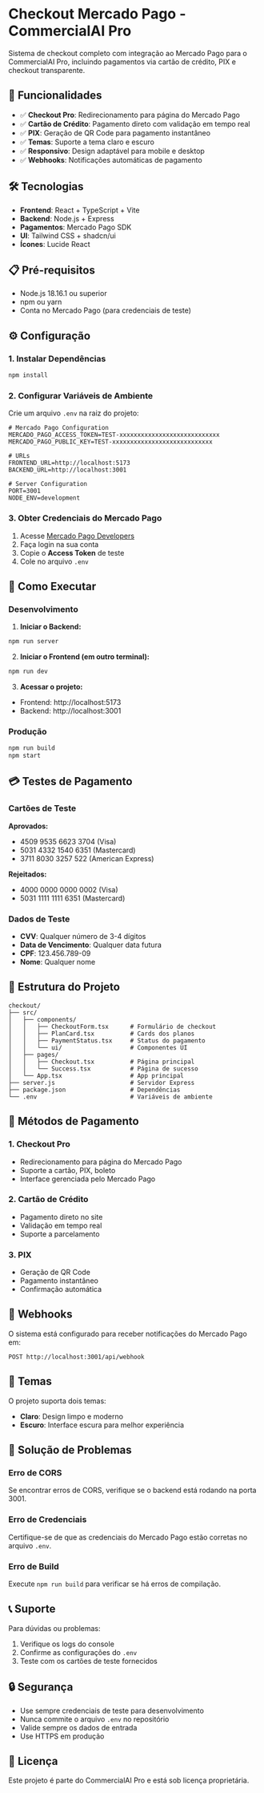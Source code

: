 # Checkout Mercado Pago - CommercialAI Pro

Sistema de checkout completo com integração ao Mercado Pago para o CommercialAI Pro, incluindo pagamentos via cartão de crédito, PIX e checkout transparente.

## 🚀 Funcionalidades

- ✅ **Checkout Pro**: Redirecionamento para página do Mercado Pago
- ✅ **Cartão de Crédito**: Pagamento direto com validação em tempo real
- ✅ **PIX**: Geração de QR Code para pagamento instantâneo
- ✅ **Temas**: Suporte a tema claro e escuro
- ✅ **Responsivo**: Design adaptável para mobile e desktop
- ✅ **Webhooks**: Notificações automáticas de pagamento

## 🛠️ Tecnologias

- **Frontend**: React + TypeScript + Vite
- **Backend**: Node.js + Express
- **Pagamentos**: Mercado Pago SDK
- **UI**: Tailwind CSS + shadcn/ui
- **Ícones**: Lucide React

## 📋 Pré-requisitos

- Node.js 18.16.1 ou superior
- npm ou yarn
- Conta no Mercado Pago (para credenciais de teste)

## ⚙️ Configuração

### 1. Instalar Dependências

```bash
npm install
```

### 2. Configurar Variáveis de Ambiente

Crie um arquivo `.env` na raiz do projeto:

```env
# Mercado Pago Configuration
MERCADO_PAGO_ACCESS_TOKEN=TEST-xxxxxxxxxxxxxxxxxxxxxxxxxxxx
MERCADO_PAGO_PUBLIC_KEY=TEST-xxxxxxxxxxxxxxxxxxxxxxxxxxxx

# URLs
FRONTEND_URL=http://localhost:5173
BACKEND_URL=http://localhost:3001

# Server Configuration
PORT=3001
NODE_ENV=development
```

### 3. Obter Credenciais do Mercado Pago

1. Acesse [Mercado Pago Developers](https://www.mercadopago.com.br/developers/panel/credentials)
2. Faça login na sua conta
3. Copie o **Access Token** de teste
4. Cole no arquivo `.env`

## 🚀 Como Executar

### Desenvolvimento

1. **Iniciar o Backend:**
```bash
npm run server
```

2. **Iniciar o Frontend (em outro terminal):**
```bash
npm run dev
```

3. **Acessar o projeto:**
- Frontend: http://localhost:5173
- Backend: http://localhost:3001

### Produção

```bash
npm run build
npm start
```

## 💳 Testes de Pagamento

### Cartões de Teste

**Aprovados:**
- 4509 9535 6623 3704 (Visa)
- 5031 4332 1540 6351 (Mastercard)
- 3711 8030 3257 522 (American Express)

**Rejeitados:**
- 4000 0000 0000 0002 (Visa)
- 5031 1111 1111 6351 (Mastercard)

### Dados de Teste

- **CVV**: Qualquer número de 3-4 dígitos
- **Data de Vencimento**: Qualquer data futura
- **CPF**: 123.456.789-09
- **Nome**: Qualquer nome

## 🔧 Estrutura do Projeto

```
checkout/
├── src/
│   ├── components/
│   │   ├── CheckoutForm.tsx      # Formulário de checkout
│   │   ├── PlanCard.tsx          # Cards dos planos
│   │   ├── PaymentStatus.tsx     # Status do pagamento
│   │   └── ui/                   # Componentes UI
│   ├── pages/
│   │   ├── Checkout.tsx          # Página principal
│   │   └── Success.tsx           # Página de sucesso
│   └── App.tsx                   # App principal
├── server.js                     # Servidor Express
├── package.json                  # Dependências
└── .env                          # Variáveis de ambiente
```

## 📱 Métodos de Pagamento

### 1. Checkout Pro
- Redirecionamento para página do Mercado Pago
- Suporte a cartão, PIX, boleto
- Interface gerenciada pelo Mercado Pago

### 2. Cartão de Crédito
- Pagamento direto no site
- Validação em tempo real
- Suporte a parcelamento

### 3. PIX
- Geração de QR Code
- Pagamento instantâneo
- Confirmação automática

## 🔄 Webhooks

O sistema está configurado para receber notificações do Mercado Pago em:
```
POST http://localhost:3001/api/webhook
```

## 🎨 Temas

O projeto suporta dois temas:
- **Claro**: Design limpo e moderno
- **Escuro**: Interface escura para melhor experiência

## 🐛 Solução de Problemas

### Erro de CORS
Se encontrar erros de CORS, verifique se o backend está rodando na porta 3001.

### Erro de Credenciais
Certifique-se de que as credenciais do Mercado Pago estão corretas no arquivo `.env`.

### Erro de Build
Execute `npm run build` para verificar se há erros de compilação.

## 📞 Suporte

Para dúvidas ou problemas:
1. Verifique os logs do console
2. Confirme as configurações do `.env`
3. Teste com os cartões de teste fornecidos

## 🔒 Segurança

- Use sempre credenciais de teste para desenvolvimento
- Nunca commite o arquivo `.env` no repositório
- Valide sempre os dados de entrada
- Use HTTPS em produção

## 📄 Licença

Este projeto é parte do CommercialAI Pro e está sob licença proprietária.
